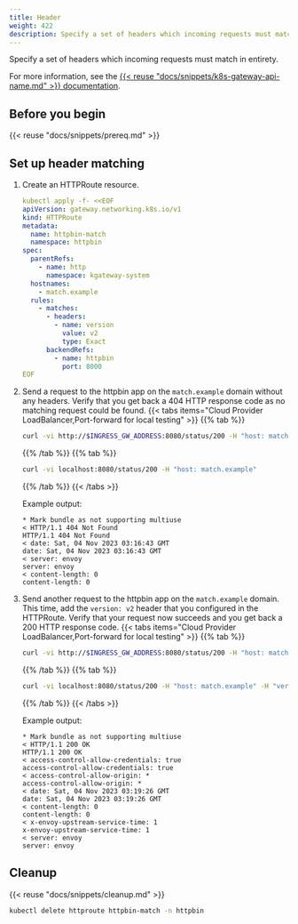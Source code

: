 ```yaml
---
title: Header 
weight: 422
description: Specify a set of headers which incoming requests must match in entirety.
---
```


Specify a set of headers which incoming requests must match in entirety.

For more information, see the [{{< reuse "docs/snippets/k8s-gateway-api-name.md" >}} documentation](https://gateway-api.sigs.k8s.io/api-types/httproute/#matches).

## Before you begin

{{< reuse "docs/snippets/prereq.md" >}}

## Set up header matching

1. Create an HTTPRoute resource. 
   ```yaml
   kubectl apply -f- <<EOF
   apiVersion: gateway.networking.k8s.io/v1
   kind: HTTPRoute
   metadata:
     name: httpbin-match
     namespace: httpbin
   spec:
     parentRefs:
       - name: http
         namespace: kgateway-system
     hostnames:
       - match.example
     rules:
       - matches:
         - headers:
           - name: version
             value: v2
             type: Exact
         backendRefs:
           - name: httpbin
             port: 8000
   EOF
   ```

2. Send a request to the httpbin app on the `match.example` domain without any headers. Verify that you get back a 404 HTTP response code as no matching request could be found. 
   {{< tabs items="Cloud Provider LoadBalancer,Port-forward for local testing" >}}
   {{% tab %}}
   ```sh
   curl -vi http://$INGRESS_GW_ADDRESS:8080/status/200 -H "host: match.example:8080"
   ```
   {{% /tab %}}
   {{% tab %}}
   ```sh
   curl -vi localhost:8080/status/200 -H "host: match.example"
   ```
   {{% /tab %}}
   {{< /tabs >}}

   Example output: 
   ```
   * Mark bundle as not supporting multiuse
   < HTTP/1.1 404 Not Found
   HTTP/1.1 404 Not Found
   < date: Sat, 04 Nov 2023 03:16:43 GMT
   date: Sat, 04 Nov 2023 03:16:43 GMT
   < server: envoy
   server: envoy
   < content-length: 0
   content-length: 0
   ```

3. Send another request to the httpbin app on the `match.example` domain. This time, add the `version: v2` header that you configured in the HTTPRoute. Verify that your request now succeeds and you get back a 200 HTTP response code. 
   {{< tabs items="Cloud Provider LoadBalancer,Port-forward for local testing" >}}
   {{% tab %}}
   ```sh
   curl -vi http://$INGRESS_GW_ADDRESS:8080/status/200 -H "host: match.example:8080" -H "version: v2"
   ```
   {{% /tab %}}
   {{% tab %}}
   ```sh
   curl -vi localhost:8080/status/200 -H "host: match.example" -H "version: v2"
   ```
   {{% /tab %}}
   {{< /tabs >}}

   Example output: 
   ```
   * Mark bundle as not supporting multiuse
   < HTTP/1.1 200 OK
   HTTP/1.1 200 OK
   < access-control-allow-credentials: true
   access-control-allow-credentials: true
   < access-control-allow-origin: *
   access-control-allow-origin: *
   < date: Sat, 04 Nov 2023 03:19:26 GMT
   date: Sat, 04 Nov 2023 03:19:26 GMT
   < content-length: 0
   content-length: 0
   < x-envoy-upstream-service-time: 1
   x-envoy-upstream-service-time: 1
   < server: envoy
   server: envoy
   ```

## Cleanup

{{< reuse "docs/snippets/cleanup.md" >}}

```sh
kubectl delete httproute httpbin-match -n httpbin
```

